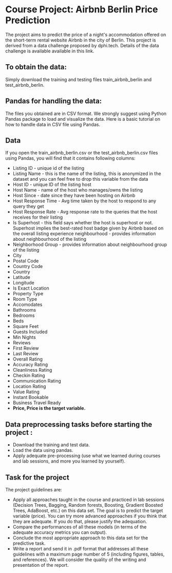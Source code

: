# **Course Project: Airbnb Berlin Price Prediction**

The project aims to predict the price of a night's accommodation offered on the short-term rental website Airbnb in the city of Berlin. This project is derived from a data challenge proposed by dphi.tech. Details of the data challenge is available available in this link.

## **To obtain the data:**
Simply download the training and testing files train_airbnb_berlin and test_airbnb_berlin.

## **Pandas for handling the data:**
The files you obtained are in CSV format. We strongly suggest using Python Pandas package to load and visualize the data. Here is a basic tutorial on how to handle data in CSV file using Pandas.

## **Data**

If you open the train_airbnb_berlin.csv or the test_airbnb_berlin.csv files using Pandas, you will find that it contains following columns:

- Listing ID - unique id of the listing
- Listing Name - this is the name of the listing, this is anonymized in the dataset and you can feel free to drop this variable from the data
- Host ID - unique ID of the listing host
- Host Name - name of the host who manages/owns the listing
- Host Since - date since they have been hosting on Airbnb
- Host Response Time - Avg time taken by the host to respond to any query they get
- Host Response Rate - Avg response rate to the queries that the host receives for their listing
- Is Superhost - this field says whether the host is superhost or not. Superhost implies the best-rated host badge given by Airbnb based on the overall listing experience
neighbourhood - provides information about neighbourhood of the listing
- Neighborhood Group - provides information about neighbourhood group of the listing
- City
- Postal Code
- Country Code
- Country
- Latitude
- Longitude
- Is Exact Location
- Property Type
- Room Type
- Accomodates
- Bathrooms
- Bedrooms
- Beds
- Square Feet
- Guests Included
- Min Nights
- Reviews
- First Review
- Last Review
- Overall Rating
- Accuracy Rating
- Cleanliness Rating
- Checkin Rating
- Communication Rating
- Location Rating
- Value Rating
- Instant Bookable
- Business Travel Ready
- **Price, Price is the target variable.**

## **Data preprocessing tasks before starting the project :**

- Download the training and test data. 
- Load the data using pandas.
- Apply adequate pre-processing (use what we learned during courses and lab sessions, and more you learned by yourself).


## **Task for the project**

The project guidelines are:

- Apply all approaches taught in the course and practiced in lab sessions (Decision Trees, Bagging, Random forests, Boosting, Gradient Boosted Trees, AdaBoost, etc.) on this data set. The goal is to predict the target variable (price). You can try more advanced approaches if you think that they are adequate. If you do that, please justify the adequation.
- Compare the performances of all these models (in terms of the adequate accuracy metrics you can output). 
- Conclude the most appropriate approach to this data set for the predictive task. 
- Write a report and send it in .pdf format that addresses all these guidelines with a maximum page number of 5 (including figures, tables, and references). We will consider the quality of the writing and presentation of the report.
